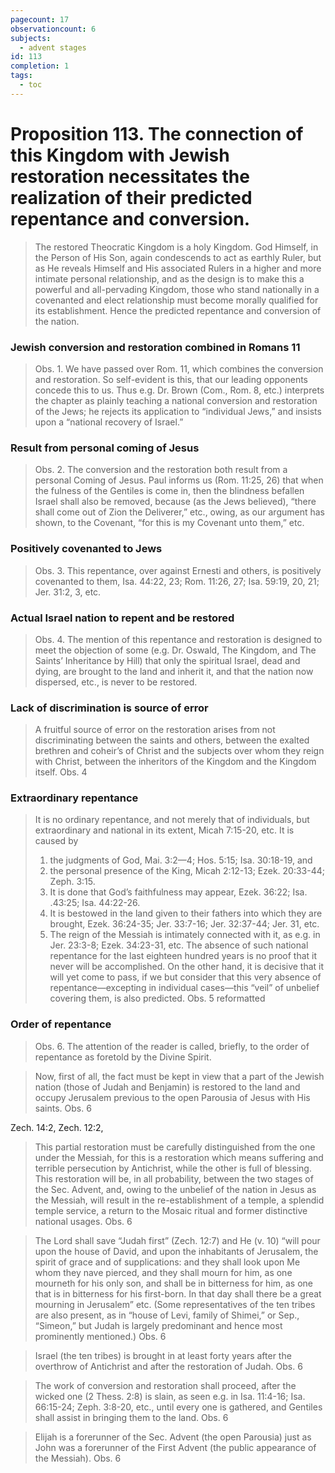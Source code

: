 ```yaml
---
pagecount: 17
observationcount: 6
subjects:
  - advent stages
id: 113
completion: 1
tags:
  - toc
---
```

# Proposition 113. The connection of this Kingdom with Jewish restoration necessitates the realization of their predicted repentance and conversion.

>The restored Theocratic Kingdom is a holy Kingdom. God Himself, in the Person of His Son, again condescends to act as earthly Ruler, but as He reveals Himself and His associated Rulers in a higher and more intimate personal relationship, and as the design is to make this a powerful and all-pervading Kingdom, those who stand nationally in a covenanted and elect relationship must become morally qualified for its establishment. Hence the predicted repentance and conversion of the nation.
### Jewish conversion and restoration combined in Romans 11
>Obs. 1. We have passed over Rom. 11, which combines the conversion and restoration. So self-evident is this, that our leading opponents concede this to us. Thus e.g. Dr. Brown (Com., Rom. 8, etc.) interprets the chapter as plainly teaching a national conversion and restoration of the Jews; he rejects its application to “individual Jews,” and insists upon a “national recovery of Israel.”
### Result from personal coming of Jesus
>Obs. 2. The conversion and the restoration both result from a personal Coming of Jesus. Paul informs us (Rom. 11:25, 26) that when the fulness of the Gentiles is come in, then the blindness befallen Israel shall also be removed, because (as the Jews believed), “there shall come out of Zion the Deliverer,” etc., owing, as our argument has shown, to the Covenant, “for this is my Covenant unto them,” etc.
### Positively covenanted to Jews
>Obs. 3. This repentance, over against Ernesti and others, is positively covenanted to them, Isa. 44:22, 23; Rom. 11:26, 27; Isa. 59:19, 20, 21; Jer. 31:2, 3, etc.
### Actual Israel nation to repent and be restored
>Obs. 4. The mention of this repentance and restoration is designed to meet the objection of some (e.g. Dr. Oswald, The Kingdom, and The Saints’ Inheritance by Hill) that only the spiritual Israel, dead and dying, are brought to the land and inherit it, and that the nation now dispersed, etc., is never to be restored.
### Lack of discrimination is source of error
>A fruitful source of error on the restoration arises from not discriminating between the saints and others, between the exalted brethren and coheir’s of Christ and the subjects over whom they reign with Christ, between the inheritors of the Kingdom and the Kingdom itself.
>Obs. 4
### Extraordinary repentance
>It is no ordinary repentance, and not merely that of individuals, but extraordinary and national in its extent, Micah 7:15-20, etc. It is caused by 
>1. the judgments of God, Mai. 3:2—4; Hos. 5:15; Isa. 30:18-19, and 
>2. the personal presence of the King, Micah 2:12-13; Ezek. 20:33-44; Zeph. 3:15. 
>3. It is done that God’s faithfulness may appear, Ezek. 36:22; Isa. .43:25; Isa. 44:22-26. 
>4. It is bestowed in the land given to their fathers into which they are brought, Ezek. 36:24-35; Jer. 33:7-16; Jer. 32:37-44; Jer. 31, etc. 
>5. The reign of the Messiah is intimately connected with it, as e.g. in Jer. 23:3-8; Ezek. 34:23-31, etc. 
>The absence of such national repentance for the last eighteen hundred years is no proof that it never will be accomplished. On the other hand, it is decisive that it will yet come to pass, if we but consider that this very absence of repentance—excepting in individual cases—this “veil” of unbelief covering them, is also predicted.
>Obs. 5 reformatted
### Order of repentance
>Obs. 6. The attention of the reader is called, briefly, to the order of repentance as foretold by the Divine Spirit.

>Now, first of all, the fact must be kept in view that a part of the Jewish nation (those of Judah and Benjamin) is restored to the land and occupy Jerusalem previous to the open Parousia of Jesus with His saints.
>Obs. 6

Zech. 14:2, Zech. 12:2,

>This partial restoration must be carefully distinguished from the one under the Messiah, for this is a restoration which means suffering and terrible persecution by Antichrist, while the other is full of blessing. This restoration will be, in all probability, between the two stages of the Sec. Advent, and, owing to the unbelief of the nation in Jesus as the Messiah, will result in the re-establishment of a temple, a splendid temple service, a return to the Mosaic ritual and former distinctive national usages.
>Obs. 6

>The Lord shall save “Judah first” (Zech. 12:7) and He (v. 10) “will pour upon the house of David, and upon the inhabitants of Jerusalem, the spirit of grace and of supplications: and they shall look upon Me whom they nave pierced, and they shall mourn for him, as one mourneth for his only son, and shall be in bitterness for him, as one that is in bitterness for his first-born. In that day shall there be a great mourning in Jerusalem” etc. (Some representatives of the ten tribes are also present, as in “house of Levi, family of Shimei,” or Sep., “Simeon,” but Judah is largely predominant and hence most prominently mentioned.)
>Obs. 6

>Israel (the ten tribes) is brought in at least forty years after the overthrow of Antichrist and after the restoration of Judah.
>Obs. 6

>The work of conversion and restoration shall proceed, after the wicked one (2 Thess. 2:8) is slain, as seen e.g. in Isa. 11:4-16; Isa. 66:15-24; Zeph. 3:8-20, etc., until every one is gathered, and Gentiles shall assist in bringing them to the land.
>Obs. 6

>Elijah is a forerunner of the Sec. Advent (the open Parousia) just as John was a forerunner of the First Advent (the public appearance of the Messiah).
>Obs. 6



